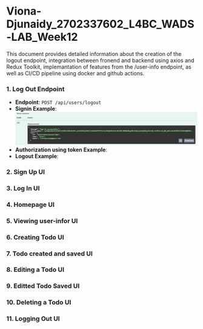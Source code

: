 # Viona-Djunaidy_2702337602_L4BC_WADS-LAB_Week12

This document provides detailed information about the creation of the logout endpoint, integration between fronend and backend using axios and Redux Toolkit, implemantation of features from the /user-info endpoint, as well as  CI/CD pipeline using docker and github actions.

### 1. Log Out Endpoint
- **Endpoint**: `POST /api/users/logout`
- **Signin Example**:
  ![](Documentation/sign-in.png)
- **Authorization using token Example**:
- **Logout Example**:

### 2. Sign Up UI


### 3. Log In UI


### 4. Homepage UI
### 5. Viewing user-infor UI
### 6. Creating Todo UI
### 7. Todo created and saved UI
### 8. Editing a Todo UI
### 9. Editted Todo Saved UI
### 10. Deleting a Todo UI
### 11. Logging Out UI
